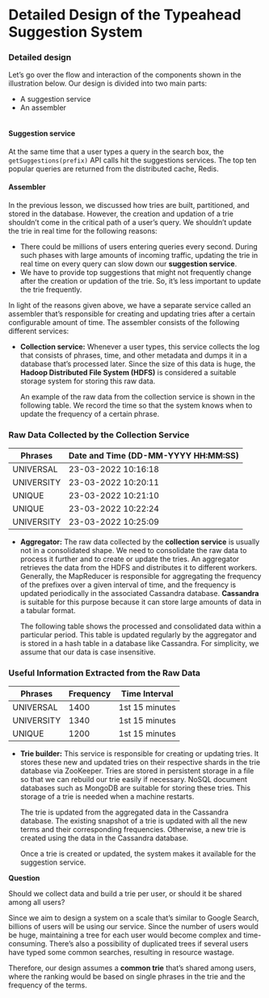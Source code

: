 # Detailed Design of the Typeahead Suggestion System

### Detailed design <a href="#detailed-design-0" id="detailed-design-0"></a>

Let’s go over the flow and interaction of the components shown in the illustration below. Our design is divided into two main parts:

* A suggestion service
* An assembler

<figure><img src="https://kuweiguge.github.io/Grokking-Modern-System-Design-Interview-Gitbook/assets/Screenshot 2023-09-06 at 2.24.57 AM.png" alt=""><figcaption></figcaption></figure>

#### Suggestion service <a href="#suggestion-service-0" id="suggestion-service-0"></a>

At the same time that a user types a query in the search box, the `getSuggestions(prefix)` API calls hit the suggestions services. The top ten popular queries are returned from the distributed cache, Redis.

#### Assembler <a href="#assembler-1" id="assembler-1"></a>

In the previous lesson, we discussed how tries are built, partitioned, and stored in the database. However, the creation and updation of a trie shouldn’t come in the critical path of a user’s query. We shouldn’t update the trie in real time for the following reasons:

* There could be millions of users entering queries every second. During such phases with large amounts of incoming traffic, updating the trie in real time on every query can slow down our **suggestion service**.
* We have to provide top suggestions that might not frequently change after the creation or updation of the trie. So, it’s less important to update the trie frequently.

In light of the reasons given above, we have a separate service called an assembler that’s responsible for creating and updating tries after a certain configurable amount of time. The assembler consists of the following different services:

*   **Collection service:** Whenever a user types, this service collects the log that consists of phrases, time, and other metadata and dumps it in a database that’s processed later. Since the size of this data is huge, the **Hadoop Distributed File System (HDFS)** is considered a suitable storage system for storing this raw data.

    An example of the raw data from the collection service is shown in the following table. We record the time so that the system knows when to update the frequency of a certain phrase.

### Raw Data Collected by the Collection Service

| **Phrases** | **Date and Time (DD-MM-YYYY HH:MM:SS)** |
| ----------- | --------------------------------------- |
| UNIVERSAL   | 23-03-2022 10:16:18                     |
| UNIVERSITY  | 23-03-2022 10:20:11                     |
| UNIQUE      | 23-03-2022 10:21:10                     |
| UNIQUE      | 23-03-2022 10:22:24                     |
| UNIVERSITY  | 23-03-2022 10:25:09                     |

*   **Aggregator:** The raw data collected by the **collection service** is usually not in a consolidated shape. We need to consolidate the raw data to process it further and to create or update the tries. An aggregator retrieves the data from the HDFS and distributes it to different workers. Generally, the MapReducer is responsible for aggregating the frequency of the prefixes over a given interval of time, and the frequency is updated periodically in the associated Cassandra database. **Cassandra** is suitable for this purpose because it can store large amounts of data in a tabular format.

    The following table shows the processed and consolidated data within a particular period. This table is updated regularly by the aggregator and is stored in a hash table in a database like Cassandra. For simplicity, we assume that our data is case insensitive.

### Useful Information Extracted from the Raw Data

| **Phrases** | **Frequency** | **Time Interval** |
| ----------- | ------------- | ----------------- |
| UNIVERSAL   | 1400          | 1st 15 minutes    |
| UNIVERSITY  | 1340          | 1st 15 minutes    |
| UNIQUE      | 1200          | 1st 15 minutes    |

*   **Trie builder:** This service is responsible for creating or updating tries. It stores these new and updated tries on their respective shards in the trie database via ZooKeeper. Tries are stored in persistent storage in a file so that we can rebuild our trie easily if necessary. NoSQL document databases such as MongoDB are suitable for storing these tries. This storage of a trie is needed when a machine restarts.

    The trie is updated from the aggregated data in the Cassandra database. The existing snapshot of a trie is updated with all the new terms and their corresponding frequencies. Otherwise, a new trie is created using the data in the Cassandra database.

    Once a trie is created or updated, the system makes it available for the suggestion service.

**Question**

Should we collect data and build a trie per user, or should it be shared among all users?

Since we aim to design a system on a scale that’s similar to Google Search, billions of users will be using our service. Since the number of users would be huge, maintaining a tree for each user would become complex and time-consuming. There’s also a possibility of duplicated trees if several users have typed some common searches, resulting in resource wastage.

Therefore, our design assumes a **common trie** that’s shared among users, where the ranking would be based on single phrases in the trie and the frequency of the terms.
